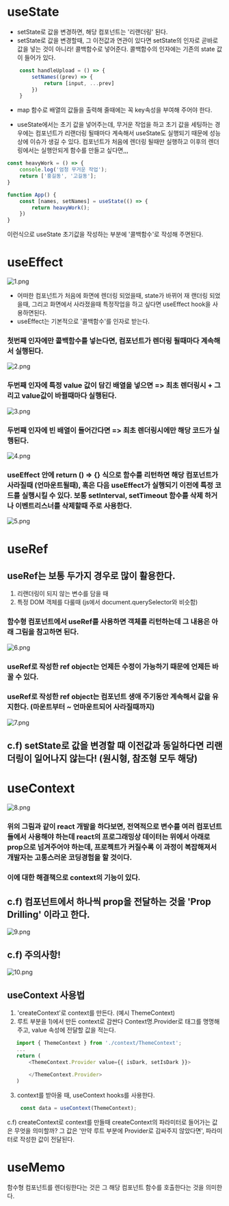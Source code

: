 # useState
 
- setState로 값을 변경하면, 해당 컴포넌트는 '리랜더링' 된다.
- setState로 값을 변경할때, 그 이전값과 연관이 있다면 setState의 인자로 곧바로 값을 넣는 것이 아니라!
  콜백함수로 넣어준다. 콜백함수의 인자에는 기존의 state 값이 들어가 있다.

```js
    const handleUpload = () => {
        setNames((prev) => {
            return [input, ...prev]
        })
    }
```

- map 함수로 배열의 값들을 출력해 줄때에는 꼭 key속성을 부여해 주어야 한다.

- useState에서는 초기 값을 넣어주는데, 무거운 작업을 하고 초기 값을 세팅하는 경우에는 컴포넌트가 리랜더링 될때마다 계속해서 useState도 실행되기 때문에 성능상에 이슈가 생길 수 있다. 컴포넌트가 처음에 렌더링 될때만 실행하고 이후의 렌더링에서는 실행안되게 함수를 만들고 싶다면,,,

```js
const heavyWork = () => {
    console.log('엄청 무거운 작업');
    return ['홍길동', '고길동'];
}

function App() {
    const [names, setNames] = useState(() => {
        return heavyWork();
    })
}
```
이런식으로 useState 초기값을 작성하는 부분에 '콜백함수'로 작성해 주면된다.

# useEffect

![1.png](./study/1.png)
- 어떠한 컴포넌트가 처음에 화면에 렌더링 되었을때, state가 바뀌어 재 랜더링 되었을때, 그리고 화면에서 사라졌을때 특정작업을 하고 싶다면 useEffect hook을 사용하면된다.
- useEffect는 기본적으로 '콜백함수'를 인자로 받는다.

### 첫번째 인자에만 콜백함수를 넣는다면, 컴포넌트가 렌더링 될때마다 계속해서 실행된다.
![2.png](./study/2.png)

### 두번째 인자에 특정 value 값이 담긴 배열을 넣으면 => 최초 렌더링시 + 그리고 value값이 바뀔때마다 실행된다.
![3.png](./study/3.png)

### 두번째 인자에 빈 배열이 들어간다면 => 최초 렌더링시에만 해당 코드가 실행된다.
![4.png](./study/4.png)

### useEffect 안에 return () => {} 식으로 함수를 리턴하면 해당 컴포넌트가 사라질때 (언마운트될때), 혹은 다음 useEffect가 실행되기 이전에 특정 코드를 실행시킬 수 있다. 보통 setInterval, setTimeout 함수를 삭제 하거나 이벤트리스너를 삭제할때 주로 사용한다.
![5.png](./study/5.png)

# useRef
## useRef는 보통 두가지 경우로 많이 활용한다.
 1) 리랜더링이 되지 않는 변수를 담을 때
 2) 특정 DOM 객체를 다룰때 (js에서 document.querySelector와 비슷함)

### 함수형 컴포넌트에서 useRef를 사용하면 객체를 리턴하는데 그 내용은 아래 그림을 참고하면 된다.
![6.png](./study/6.png)
### useRef로 작성한 ref object는 언제든 수정이 가능하기 때문에 언제든 바꿀 수 있다.
### useRef로 작성한 ref object는  컴포넌트 생애 주기동안 계속해서 값을 유지한다. (마운트부터 ~ 언마운트되어 사라질때까지)

![7.png](./study/7.png)

## c.f) setState로 값을 변경할 때 이전값과 동일하다면 리랜더링이 일어나지 않는다! (원시형, 참조형 모두 해당)


# useContext

![8.png](./study/8.png)

### 위의 그림과 같이 react 개발을 하다보면, 전역적으로 변수를 여러 컴포넌트들에서 사용해야 하는데 react의 프로그래밍상 데이터는 위에서 아래로 prop으로 넘겨주어야 하는데, 프로젝트가 커질수록 이 과정이 복잡해져서 개발자는 고통스러운 코딩경험을 할 것이다.
### 이에 대한 해결책으로 context의 기능이 있다.

## c.f) 컴포넌트에서 하나씩 prop을 전달하는 것을 'Prop Drilling' 이라고 한다.

![9.png](./study/9.png)

## c.f) 주의사항!
![10.png](./study/10.png)

## useContext 사용법
 1) 'createContext'로 context를 만든다. (예시 ThemeContext)
 2) 루트 부분을 1)에서 만든 context로 감싼다
    Context명.Provider로 태그를 명명해주고, value 속성에 전달할 값을 적는다.
 ```js
    import { ThemeContext } from './context/ThemeContext';
    ...
    return (
        <ThemeContext.Provider value={{ isDark, setIsDark }}>

        </ThemeContext.Provider>
    )
 ```
3) context를 받아올 때, useContext hooks를 사용한다.
   ```js
    const data = useContext(ThemeContext);
   ```

c.f) createContext로 context를 만들때 createContext의 파라미터로 들어가는 값은 무엇을 의미할까?
     그 값은 '만약 루트 부분에 Provider로 감싸주지 않았다면', 파라미터로 작성한 값이 전달된다.

# useMemo
함수형 컴포넌트를 렌더링한다는 것은 그 해당 컴포넌트 함수를 호출한다는 것을 의미한다.
